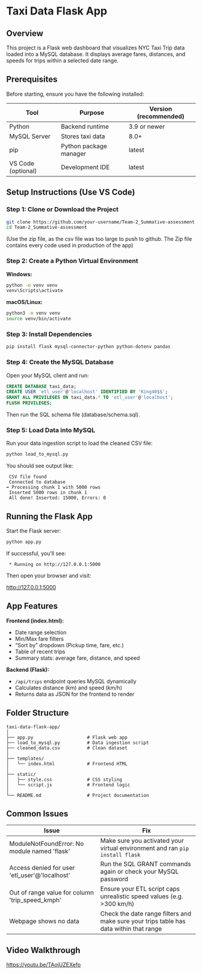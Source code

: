 # Taxi Data Flask App

## Overview

This project is a Flask web dashboard that visualizes NYC Taxi Trip data loaded into a MySQL database. It displays average fares, distances, and speeds for trips within a selected date range.

## Prerequisites

Before starting, ensure you have the following installed:

| Tool | Purpose | Version (recommended) |
|------|---------|---------------------|
| Python | Backend runtime | 3.9 or newer |
| MySQL Server | Stores taxi data | 8.0+ |
| pip | Python package manager | latest |
| VS Code (optional) | Development IDE | latest |

## Setup Instructions (Use VS Code)

### Step 1: Clone or Download the Project

```bash
git clone https://github.com/your-username/Team-2_Summative-assessment.git
cd Team-2_Summative-assessment
```

(Use the zip file, as the csv file was too large to push to github. The Zip file contains every code used in production of the app)

### Step 2: Create a Python Virtual Environment

**Windows:**
```bash
python -m venv venv
venv\Scripts\activate
```

**macOS/Linux:**
```bash
python3 -m venv venv
source venv/bin/activate
```

### Step 3: Install Dependencies

```bash
pip install flask mysql-connector-python python-dotenv pandas
```

### Step 4: Create the MySQL Database

Open your MySQL client and run:

```sql
CREATE DATABASE taxi_data;
CREATE USER 'etl_user'@'localhost' IDENTIFIED BY 'King40$$';
GRANT ALL PRIVILEGES ON taxi_data.* TO 'etl_user'@'localhost';
FLUSH PRIVILEGES;
```

Then run the SQL schema file (database/schema.sql).

### Step 5: Load Data into MySQL

Run your data ingestion script to load the cleaned CSV file:

```bash
python load_to_mysql.py
```

You should see output like:

```
 CSV file found
 Connected to database
➡ Processing chunk 1 with 5000 rows
 Inserted 5000 rows in chunk 1
 All done! Inserted: 15000, Errors: 0
```

## Running the Flask App

Start the Flask server:

```bash
python app.py
```

If successful, you’ll see:

```
 * Running on http://127.0.0.1:5000
```

Then open your browser and visit:

 http://127.0.0.1:5000

## App Features

**Frontend (index.html):**
- Date range selection
- Min/Max fare filters
- “Sort by” dropdown (Pickup time, fare, etc.)
- Table of recent trips
- Summary stats: average fare, distance, and speed

**Backend (Flask):**
- `/api/trips` endpoint queries MySQL dynamically
- Calculates distance (km) and speed (km/h)
- Returns data as JSON for the frontend to render

## Folder Structure

```
taxi-data-flask-app/
│
├── app.py                    # Flask web app
├── load_to_mysql.py          # Data ingestion script
├── cleaned_data.csv          # Clean dataset
│
├── templates/
│   └── index.html            # Frontend HTML
│
├── static/
│   ├── style.css             # CSS styling
│   └── script.js             # Frontend logic
│
└── README.md                 # Project documentation
```

## Common Issues

| Issue | Fix |
|-------|-----|
| ModuleNotFoundError: No module named 'flask' | Make sure you activated your virtual environment and ran `pip install flask` |
| Access denied for user 'etl_user'@'localhost' | Run the SQL GRANT commands again or check your MySQL password |
| Out of range value for column 'trip_speed_kmph' | Ensure your ETL script caps unrealistic speed values (e.g. >300 km/h) |
| Webpage shows no data | Check the date range filters and make sure your trips table has data within that range |

## Video Walkthrough

https://youtu.be/TAojUZEXefo
